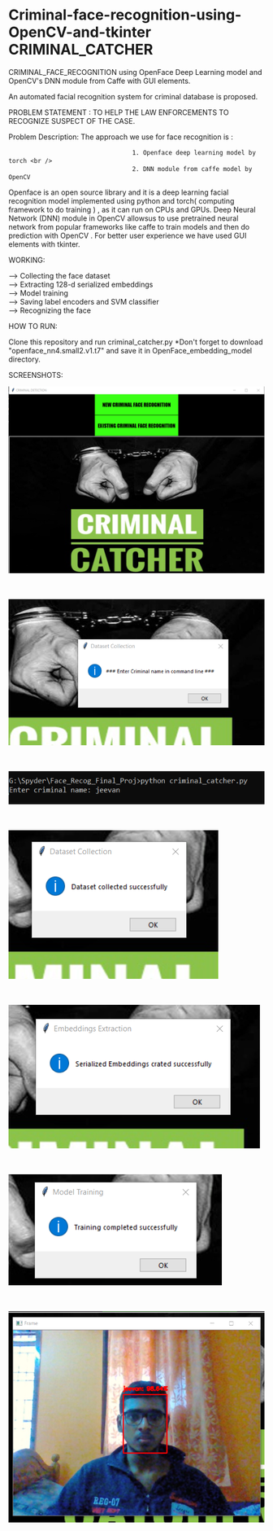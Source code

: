 # Criminal-face-recognition-using-OpenCV-and-tkinter CRIMINAL_CATCHER
CRIMINAL_FACE_RECOGNITION using OpenFace Deep Learning model and OpenCV's DNN module from Caffe with GUI elements.


An automated facial recognition system for criminal database is proposed.

PROBLEM STATEMENT : TO HELP THE LAW ENFORCEMENTS TO RECOGNIZE SUSPECT OF THE CASE.

Problem Description: The approach we  use for face recognition is :

                                      1. Openface deep learning model by torch <br />
                                      2. DNN module from caffe model by OpenCV
                                      
Openface is an open source library and it is a deep learning facial recognition model implemented using python and torch( computing framework to do training ) , as it can run on CPUs and GPUs. 
Deep Neural Network (DNN) module in OpenCV allowsus to use pretrained neural network from popular frameworks like caffe to train models and then do prediction with OpenCV .
For better user experience we have used GUI elements with tkinter.

WORKING:

--> Collecting the face dataset <br />
--> Extracting 128-d serialized embeddings <br />
--> Model training <br />
--> Saving label encoders and SVM classifier <br />
--> Recognizing the face <br />

HOW TO RUN:

Clone this repository and run criminal_catcher.py
*Don't forget to download "openface_nn4.small2.v1.t7" and save it in OpenFace_embedding_model directory.

SCREENSHOTS:

  
![home_page](screenshot_0.png) <br /> <br /> <br />

![enter_name_0](screenshot_1.png) <br /> <br /> <br />

![enter_name_1](screenshot_2.png) <br /> <br /> <br />

![dataset_collected](screenshot_3.png) <br /> <br /> <br />

![embeddings_collected](screenshot_4.png) <br /> <br /> <br />

![training_completed](screenshot_5.png) <br /> <br /> <br />

![recognized_face](screenshot_6.png)





